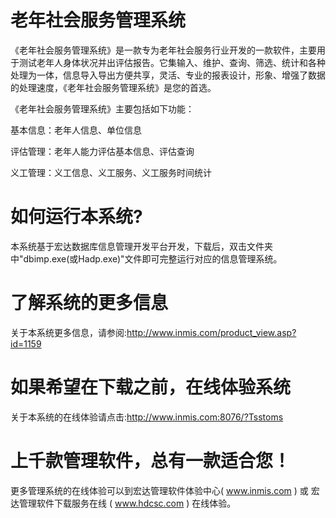 # 老年社会服务管理系统

《老年社会服务管理系统》是一款专为老年社会服务行业开发的一款软件，主要用于测试老年人身体状况并出评估报告。它集输入、维护、查询、筛选、统计和各种处理为一体，信息导入导出方便共享，灵活、专业的报表设计，形象、增强了数据的处理速度，《老年社会服务管理系统》是您的首选。

《老年社会服务管理系统》主要包括如下功能：

基本信息：老年人信息、单位信息

评估管理：老年人能力评估基本信息、评估查询

义工管理：义工信息、义工服务、义工服务时间统计

# 如何运行本系统?

本系统基于宏达数据库信息管理开发平台开发，下载后，双击文件夹中"dbimp.exe(或Hadp.exe)"文件即可完整运行对应的信息管理系统。

# 了解系统的更多信息

关于本系统更多信息，请参阅:http://www.inmis.com/product_view.asp?id=1159

# 如果希望在下载之前，在线体验系统

关于本系统的在线体验请点击:http://www.inmis.com:8076/?Tsstoms

# 上千款管理软件，总有一款适合您！

更多管理系统的在线体验可以到宏达管理软件体验中心( www.inmis.com ) 或 宏达管理软件下载服务在线 ( www.hdcsc.com ) 在线体验。

